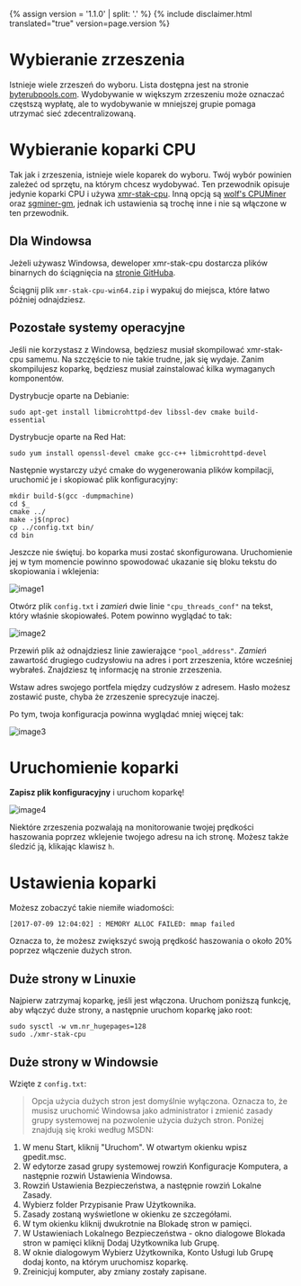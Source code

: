 {% assign version = '1.1.0' | split: '.' %}
{% include disclaimer.html translated="true" version=page.version %}
# Wybieranie zrzeszenia

Istnieje wiele zrzeszeń do wyboru. Lista dostępna jest na stronie [byterubpools.com](https://byterubpools.com). Wydobywanie w większym zrzeszeniu może oznaczać częstszą wypłatę, ale to wydobywanie w mniejszej grupie pomaga utrzymać sieć zdecentralizowaną.

# Wybieranie koparki CPU

Tak jak i zrzeszenia, istnieje wiele koparek do wyboru. Twój wybór powinien zależeć od sprzętu, na którym chcesz wydobywać. Ten przewodnik opisuje jedynie koparki CPU i używa [xmr-stak-cpu](https://github.com/fireice-uk/xmr-stak-cpu). Inną opcją są [wolf's CPUMiner](https://github.com/wolf9466/cpuminer-multi) oraz [sgminer-gm](https://github.com/genesismining/sgminer-gm), jednak ich ustawienia są trochę inne i nie są włączone w ten przewodnik.

## Dla Windowsa

Jeżeli używasz Windowsa, deweloper xmr-stak-cpu dostarcza plików binarnych do ściągnięcia na [stronie GitHuba](https://github.com/fireice-uk/xmr-stak-cpu/releases).

Ściągnij plik `xmr-stak-cpu-win64.zip` i wypakuj do miejsca, które łatwo później odnajdziesz.

## Pozostałe systemy operacyjne

Jeśli nie korzystasz z Windowsa, będziesz musiał skompilować xmr-stak-cpu samemu. Na szczęście to nie takie trudne, jak się wydaje. Zanim skompilujesz koparkę, będziesz musiał zainstalować kilka wymaganych komponentów.

Dystrybucje oparte na Debianie:

    sudo apt-get install libmicrohttpd-dev libssl-dev cmake build-essential

Dystrybucje oparte na Red Hat:

	sudo yum install openssl-devel cmake gcc-c++ libmicrohttpd-devel

<!-- TODO: Add dependencies for other operating systems? -->

Następnie wystarczy użyć cmake do wygenerowania plików kompilacji, uruchomić je i skopiować plik konfiguracyjny:

    mkdir build-$(gcc -dumpmachine)
	cd $_
	cmake ../
	make -j$(nproc)
	cp ../config.txt bin/
	cd bin

Jeszcze nie świętuj. bo koparka musi zostać skonfigurowana. Uruchomienie jej w tym momencie powinno spowodować ukazanie się bloku tekstu do skopiowania i wklejenia:

![image1](png/mine_to_pool/1.png)

Otwórz plik `config.txt` i *zamień* dwie linie `"cpu_threads_conf"` na tekst, który właśnie skopiowałeś. Potem powinno wyglądać to tak:

![image2](png/mine_to_pool/2.png)

Przewiń plik aż odnajdziesz linie zawierające `"pool_address"`. *Zamień* zawartość drugiego cudzysłowiu na adres i port zrzeszenia, które wcześniej wybrałeś. Znajdziesz tę informację na stronie zrzeszenia.

Wstaw adres swojego portfela między cudzysłów z adresem. Hasło możesz zostawić puste, chyba że zrzeszenie sprecyzuje inaczej.

Po tym, twoja konfiguracja powinna wyglądać mniej więcej tak:

![image3](png/mine_to_pool/3.png)

# Uruchomienie koparki

**Zapisz plik konfiguracyjny** i uruchom koparkę!

![image4](png/mine_to_pool/4.png)

Niektóre zrzeszenia pozwalają na monitorowanie twojej prędkości haszowania poprzez wklejenie twojego adresu na ich stronę. Możesz także śledzić ją, klikając klawisz `h`.

# Ustawienia koparki

Możesz zobaczyć takie niemiłe wiadomości:

	[2017-07-09 12:04:02] : MEMORY ALLOC FAILED: mmap failed

Oznacza to, że możesz zwiększyć swoją prędkość haszowania o około 20% poprzez włączenie dużych stron.

## Duże strony w Linuxie

Najpierw zatrzymaj koparkę, jeśli jest włączona. Uruchom poniższą funkcję, aby włączyć duże strony, a następnie uruchom koparkę jako root:

	sudo sysctl -w vm.nr_hugepages=128
	sudo ./xmr-stak-cpu

## Duże strony w Windowsie

Wzięte z `config.txt`:

>Opcja użycia dużych stron jest domyślnie wyłączona. Oznacza to, że musisz uruchomić Windowsa jako administrator i zmienić zasady grupy systemowej na pozwolenie użycia dużych stron. Poniżej znajdują się kroki według MSDN:
1. W menu Start, kliknij "Uruchom". W otwartym okienku wpisz gpedit.msc.
2. W edytorze zasad grupy systemowej rowziń Konfiguracje Komputera, a następnie rozwiń Ustawienia Windowsa.
3. Rowziń Ustawienia Bezpieczeństwa, a następnie rowziń Lokalne Zasady.
4. Wybierz folder Przypisanie Praw Użytkownika.
5. Zasady zostaną wyświetlone w okienku ze szczegółami.
6. W tym okienku kliknij dwukrotnie na Blokadę stron w pamięci.
7. W Ustawieniach Lokalnego Bezpieczeństwa - okno dialogowe Blokada stron w pamięci kliknij Dodaj Użytkownika lub Grupę.
8. W oknie dialogowym Wybierz Użytkownika, Konto Usługi lub Grupę dodaj konto, na którym uruchomisz koparkę.
9. Zreinicjuj komputer, aby zmiany zostały zapisane.
